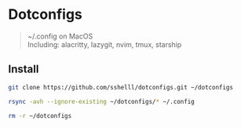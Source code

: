 # Dotconfigs
> ~/.config on MacOS  
> Including: alacritty, lazygit, nvim, tmux, starship

## Install
```sh
git clone https://github.com/sshelll/dotconfigs.git ~/dotconfigs

rsync -avh --ignore-existing ~/dotconfigs/* ~/.config

rm -r ~/dotconfigs
```
